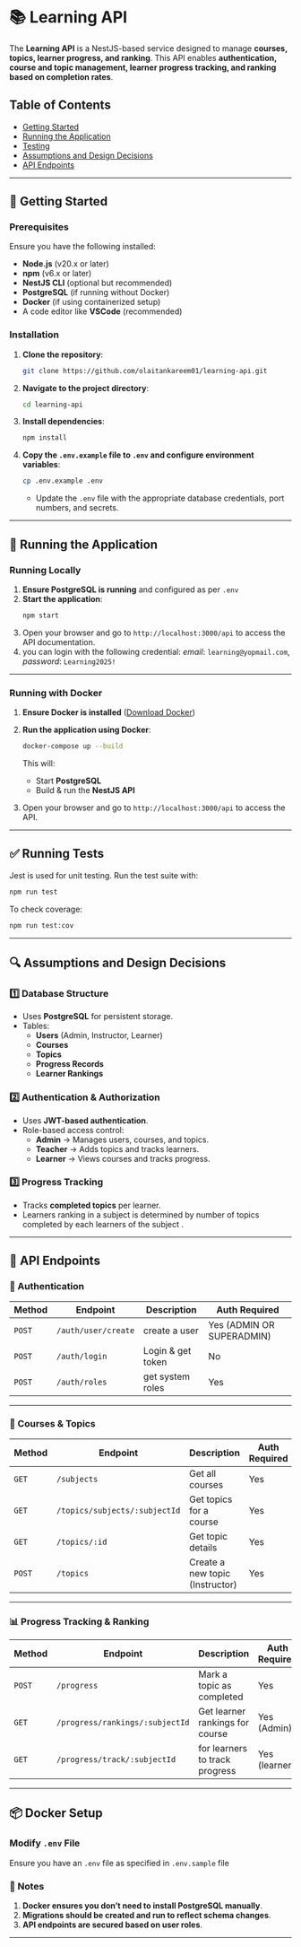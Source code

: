 # 📚 Learning API

The **Learning API** is a NestJS-based service designed to manage **courses, topics, learner progress, and ranking**. This API enables **authentication, course and topic management, learner progress tracking, and ranking based on completion rates**.

## Table of Contents

- [Getting Started](#getting-started)
- [Running the Application](#running-the-application)
- [Testing](#testing)
- [Assumptions and Design Decisions](#assumptions-and-design-decisions)
- [API Endpoints](#api-endpoints)

---

## 🚀 Getting Started

### Prerequisites

Ensure you have the following installed:

- **Node.js** (v20.x or later)
- **npm** (v6.x or later)
- **NestJS CLI** (optional but recommended)
- **PostgreSQL** (if running without Docker)
- **Docker** (if using containerized setup)
- A code editor like **VSCode** (recommended)

### Installation

1. **Clone the repository**:
   ```sh
   git clone https://github.com/olaitankareem01/learning-api.git
   ```
2. **Navigate to the project directory**:
   ```sh
   cd learning-api
   ```
3. **Install dependencies**:
   ```sh
   npm install
   ```
4. **Copy the `.env.example` file to `.env` and configure environment variables**:
   ```sh
   cp .env.example .env
   ```
   - Update the `.env` file with the appropriate database credentials, port numbers, and secrets.

---

## 🎯 Running the Application

### Running Locally

1. **Ensure PostgreSQL is running** and configured as per `.env`
2. **Start the application**:
   ```sh
   npm start
   ```
3. Open your browser and go to `http://localhost:3000/api` to access the API documentation.
4. you can login with the following credential: 
    *email*: `learning@yopmail.com`,
    *password*: `Learning2025!`

---

### Running with Docker

1. **Ensure Docker is installed** ([Download Docker](https://www.docker.com/))
2. **Run the application using Docker**:
   ```sh
   docker-compose up --build
   ```
   This will:
   - Start **PostgreSQL**
   - Build & run the **NestJS API**

3. Open your browser and go to `http://localhost:3000/api` to access the API.

---

## ✅ Running Tests

Jest is used for unit testing. Run the test suite with:

```sh
npm run test
```

To check coverage:

```sh
npm run test:cov
```

---

## 🔍 Assumptions and Design Decisions

### 1️⃣ Database Structure
- Uses **PostgreSQL** for persistent storage.
- Tables:
  - **Users** (Admin, Instructor, Learner)
  - **Courses**
  - **Topics**
  - **Progress Records**
  - **Learner Rankings**

### 2️⃣ Authentication & Authorization
- Uses **JWT-based authentication**.
- Role-based access control:
  - **Admin** → Manages users, courses, and topics.
  - **Teacher** → Adds topics and tracks learners.
  - **Learner** → Views courses and tracks progress.

### 3️⃣ Progress Tracking
- Tracks **completed topics** per learner.
- Learners ranking in a subject is determined by number of topics completed by each learners of the subject .

---

## 📌 API Endpoints

### 🔐 Authentication
| Method  | Endpoint         | Description       | Auth Required |
|---------|-----------------|-------------------|--------------|
| `POST`  | `/auth/user/create`| create a user  | Yes (ADMIN OR SUPERADMIN)           |
| `POST`  | `/auth/login`   | Login & get token| No           |
| `POST`  | `/auth/roles`   | get system roles| Yes          |

---

### 📖 Courses & Topics
| Method  | Endpoint               | Description                   | Auth Required |
|---------|-----------------------|------------------------------|--------------|
| `GET`   | `/subjects`            | Get all courses              | Yes          |
| `GET`   | `/topics/subjects/:subjectId` | Get topics for a course| Yes      |
| `GET`   | `/topics/:id`         | Get topic details            | Yes          |
| `POST`  | `/topics`             | Create a new topic (Instructor) | Yes      |

---

### 📊 Progress Tracking & Ranking
| Method  | Endpoint                  | Description                        | Auth Required |
|---------|---------------------------|------------------------------------|--------------|
| `POST`  | `/progress`               | Mark a topic as completed         | Yes          |
| `GET`   | `/progress/rankings/:subjectId`    | Get learner rankings for course  | Yes (Admin)  |
| `GET`   | `/progress/track/:subjectId`    | for learners to track progress | Yes (learner)  |

---

## 📦 Docker Setup

### Modify `.env` File

Ensure you have an `.env` file as specified in `.env.sample` file


### 📢 Notes
1. **Docker ensures you don’t need to install PostgreSQL manually**.
2. **Migrations should be created and run to reflect schema changes**.
3. **API endpoints are secured based on user roles**.

---
